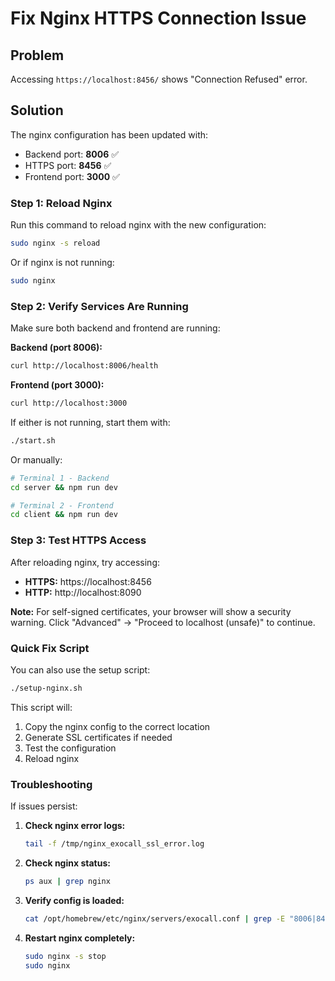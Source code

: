# Fix Nginx HTTPS Connection Issue

## Problem

Accessing `https://localhost:8456/` shows "Connection Refused" error.

## Solution

The nginx configuration has been updated with:

- Backend port: **8006** ✅
- HTTPS port: **8456** ✅
- Frontend port: **3000** ✅

### Step 1: Reload Nginx

Run this command to reload nginx with the new configuration:

```bash
sudo nginx -s reload
```

Or if nginx is not running:

```bash
sudo nginx
```

### Step 2: Verify Services Are Running

Make sure both backend and frontend are running:

**Backend (port 8006):**

```bash
curl http://localhost:8006/health
```

**Frontend (port 3000):**

```bash
curl http://localhost:3000
```

If either is not running, start them with:

```bash
./start.sh
```

Or manually:

```bash
# Terminal 1 - Backend
cd server && npm run dev

# Terminal 2 - Frontend
cd client && npm run dev
```

### Step 3: Test HTTPS Access

After reloading nginx, try accessing:

- **HTTPS:** https://localhost:8456
- **HTTP:** http://localhost:8090

**Note:** For self-signed certificates, your browser will show a security warning. Click "Advanced" → "Proceed to localhost (unsafe)" to continue.

### Quick Fix Script

You can also use the setup script:

```bash
./setup-nginx.sh
```

This script will:

1. Copy the nginx config to the correct location
2. Generate SSL certificates if needed
3. Test the configuration
4. Reload nginx

### Troubleshooting

If issues persist:

1. **Check nginx error logs:**

   ```bash
   tail -f /tmp/nginx_exocall_ssl_error.log
   ```

2. **Check nginx status:**

   ```bash
   ps aux | grep nginx
   ```

3. **Verify config is loaded:**

   ```bash
   cat /opt/homebrew/etc/nginx/servers/exocall.conf | grep -E "8006|8456"
   ```

4. **Restart nginx completely:**
   ```bash
   sudo nginx -s stop
   sudo nginx
   ```

